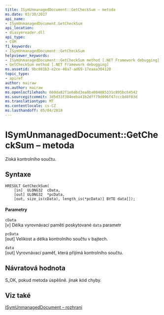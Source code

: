 ```yaml
---
title: ISymUnmanagedDocument::GetCheckSum – metoda
ms.date: 03/30/2017
api_name:
- ISymUnmanagedDocument.GetCheckSum
api_location:
- diasymreader.dll
api_type:
- COM
f1_keywords:
- ISymUnmanagedDocument::GetCheckSum
helpviewer_keywords:
- ISymUnmanagedDocument::GetCheckSum method [.NET Framework debugging]
- GetCheckSum method [.NET Framework debugging]
ms.assetid: 9bc881b3-e2ce-48a7-ad69-17eaaa304120
topic_type:
- apiref
author: mairaw
ms.author: mairaw
ms.openlocfilehash: 660da82f1e6d6d3ea8ba084885331c895bc64542
ms.sourcegitcommit: 3d5d33f384eeba41b2dff79d096f47ccc8d8f03d
ms.translationtype: MT
ms.contentlocale: cs-CZ
ms.lasthandoff: 05/04/2018
---
```

# <a name="isymunmanageddocumentgetchecksum-method"></a>ISymUnmanagedDocument::GetCheckSum – metoda
Získá kontrolního součtu.  
  
## <a name="syntax"></a>Syntaxe  
  
```  
HRESULT GetCheckSum(  
    [in]  ULONG32  cData,  
    [out] ULONG32  *pcData,  
    [out, size_is(cData), length_is(*pcData)] BYTE data[]);  
```  
  
#### <a name="parameters"></a>Parametry  
 `cData`  
 [v] Délka vyrovnávací paměti poskytované `data` parametr  
  
 `pcData`  
 [out] Velikost a délka kontrolního součtu v bajtech.  
  
 `data`  
 [out] Vyrovnávací paměť, která přijímá kontrolního součtu.  
  
## <a name="return-value"></a>Návratová hodnota  
 S_OK, pokud metoda úspěšně. jinak kód chyby.  
  
## <a name="see-also"></a>Viz také  
 [ISymUnmanagedDocument – rozhraní](../../../../docs/framework/unmanaged-api/diagnostics/isymunmanageddocument-interface.md)
